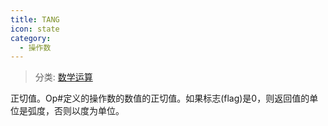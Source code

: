 ```yaml
---
title: TANG
icon: state
category:
  - 操作数
---
```


> 分类: [数学运算](/hb/operands/136/899/  "Zemax 操作数 数学运算")

正切值。Op#定义的操作数的数值的正切值。如果标志(flag)是0，则返回值的单位是弧度，否则以度为单位。